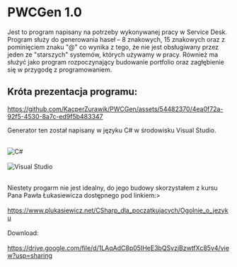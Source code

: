 # PWCGen 1.0
Jest to program napisany na potrzeby wykonywanej pracy w Service Desk.
Program służy do generowania haseł – 8 znakowych, 15 znakowych oraz z pominięciem znaku "@" co wynika z tego, że nie jest obsługiwany przez jeden ze "starszych" systemów, których używamy w pracy. Również ma służyć jako program rozpoczynający budowanie portfolio oraz zagłębienie się w przygodę z programowaniem.

## Króta prezentacja programu:
https://github.com/KacperZurawik/PWCGen/assets/54482370/4ea0f72a-92f5-4530-8a7c-ed9f5b483347

Generator ten został napisany w języku C# w środowisku Visual Studio.

<br>![C#](https://img.shields.io/badge/c%23-%23239120.svg?style=for-the-badge&logo=csharp&logoColor=white)<br/>
<br>![Visual Studio](https://img.shields.io/badge/Visual%20Studio-5C2D91.svg?style=for-the-badge&logo=visual-studio&logoColor=white)<br/>

<br>Niestety progarm nie jest idealny, do jego budowy skorzystałem z kursu Pana Pawła Łukasiewicza dostępnego pod linkiem:><br/>
<br>https://www.plukasiewicz.net/CSharp_dla_poczatkujacych/Ogolnie_o_jezyku<br/>
<br>Download:<br/>
<br>https://drive.google.com/file/d/1LAqAdC8p05IHeE3bQSvzjBzwtfXc85v4/view?usp=sharing<br/>
